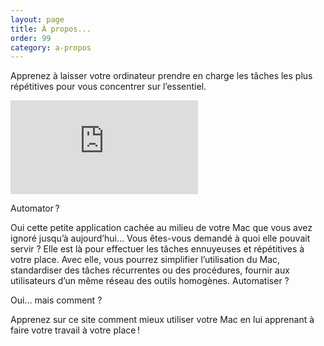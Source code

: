 ```yaml
---
layout: page
title: À propos...
order: 99
category: a-propos
---
```


Apprenez à laisser votre ordinateur prendre en charge les tâches les plus 
répétitives pour vous concentrer sur l’essentiel.

<div class="embed-responsive-item text-xs-center">
    <iframe class="embed-responsive-item" src="https://www.youtube.com/embed/PU3gBr3Uvas" frameborder="0" allowfullscreen></iframe>
</div>

Automator ?

Oui cette petite application cachée au milieu de votre Mac que vous avez 
ignoré jusqu’à aujourd’hui… 
Vous êtes-vous demandé à quoi elle pouvait servir ? 
Elle est là pour effectuer les tâches ennuyeuses et répétitives à votre place. 
Avec elle, vous pourrez simplifier l’utilisation du Mac, standardiser des tâches
récurrentes ou des procédures, fournir aux utilisateurs d’un même réseau des 
outils homogènes. Automatiser ? 

Oui... mais comment ?

Apprenez sur ce site comment mieux utiliser votre Mac en lui apprenant à faire 
votre travail à votre place !
